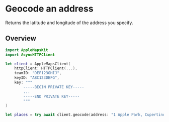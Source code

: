 # Geocode an address

Returns the latitude and longitude of the address you specify.

## Overview

```swift
import AppleMapsKit
import AsyncHTTPClient

let client = AppleMapsClient(
    httpClient: HTTPClient(...),
    teamID: "DEF123GHIJ",
    keyID: "ABC123DEFG",
    key: """
        -----BEGIN PRIVATE KEY-----
        ...
        -----END PRIVATE KEY-----
        """
)

let places = try await client.geocode(address: "1 Apple Park, Cupertino, CA")
```
